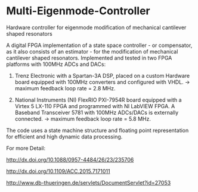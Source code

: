 # Multi-Eigenmode-Controller
Hardware controller for eigenmode modification of mechanical cantilever shaped resonators

A digital FPGA implementation of a state space controller - or compensator, as it also consists of an estimator - for the modification of mechanical cantilever shaped resonators. Implemented and tested in two FPGA platforms with 100MHz ADCs and DACs:

1) Trenz Electronic with a Spartan-3A DSP, placed on a custom Hardware board equipped with 100MHz converters and configured with VHDL.     -> maximum feedback loop rate = 2.8 MHz.

2) National Instruments (NI) FlexRIO PXI-7954R board equipped with a Virtex 5 LX-110 FPGA and programmed with NI LabVIEW FPGA. A Baseband Transceiver 5781 with 100MHz ADCs/DACs is externally connected.
  -> maximum feedback loop rate = 5.8 MHz.

The code uses a state machine structure and floating point representation for efficient and high dynamic data processing. 

For more Detail:

http://dx.doi.org/10.1088/0957-4484/26/23/235706

http://dx.doi.org/10.1109/ACC.2015.7171011

http://www.db-thueringen.de/servlets/DocumentServlet?id=27053

